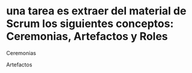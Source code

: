 # una tarea es extraer del material de Scrum los siguientes conceptos: Ceremonias, Artefactos y Roles

Ceremonias

Artefactos
